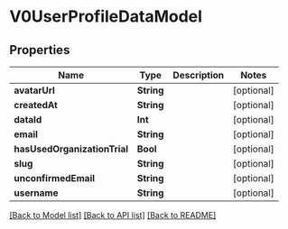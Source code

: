# V0UserProfileDataModel

## Properties
Name | Type | Description | Notes
------------ | ------------- | ------------- | -------------
**avatarUrl** | **String** |  | [optional] 
**createdAt** | **String** |  | [optional] 
**dataId** | **Int** |  | [optional] 
**email** | **String** |  | [optional] 
**hasUsedOrganizationTrial** | **Bool** |  | [optional] 
**slug** | **String** |  | [optional] 
**unconfirmedEmail** | **String** |  | [optional] 
**username** | **String** |  | [optional] 

[[Back to Model list]](../README.md#documentation-for-models) [[Back to API list]](../README.md#documentation-for-api-endpoints) [[Back to README]](../README.md)


